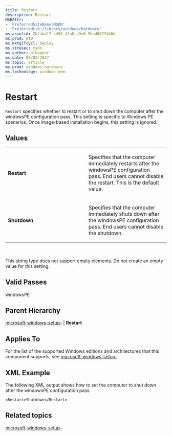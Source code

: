 ```yaml
---
title: Restart
description: Restart
MSHAttr:
- 'PreferredSiteName:MSDN'
- 'PreferredLib:/library/windows/hardware'
ms.assetid: 2bfabdf7-cd94-4fa8-a9e6-9bed0677db8d
ms.prod: W10
ms.mktglfcycl: deploy
ms.sitesec: msdn
ms.author: alhopper
ms.date: 05/02/2017
ms.topic: article
ms.prod: windows-hardware
ms.technology: windows-oem
---
```


# Restart


`Restart` specifies whether to restart or to shut down the computer after the windowsPE configuration pass. This setting is specific to Windows PE scenarios. Once image-based installation begins, this setting is ignored.

## Values


<table>
<colgroup>
<col width="50%" />
<col width="50%" />
</colgroup>
<tbody>
<tr class="odd">
<td><p><strong>Restart</strong></p></td>
<td><p>Specifies that the computer immediately restarts after the windowsPE configuration pass. End users cannot disable the restart. This is the default value.</p></td>
</tr>
<tr class="even">
<td><p><strong>Shutdown</strong></p></td>
<td><p>Specifies that the computer immediately shuts down after the windowsPE configuration pass. End users cannot disable the shutdown.</p></td>
</tr>
</tbody>
</table>

 

This string type does not support empty elements. Do not create an empty value for this setting.

## Valid Passes


windowsPE

## Parent Hierarchy


[microsoft-windows-setup-](microsoft-windows-setup.md) | **Restart**

## Applies To


For the list of the supported Windows editions and architectures that this component supports, see [microsoft-windows-setup-](microsoft-windows-setup.md).

## XML Example


The following XML output shows how to set the computer to shut down after the windowsPE configuration pass.

``` syntax
<Restart>Shutdown</Restart>
```

## Related topics


[microsoft-windows-setup-](microsoft-windows-setup.md)

 

 








